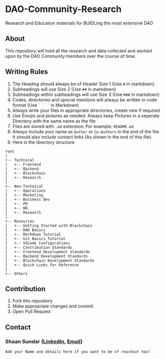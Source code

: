 # DAO-Community-Research
Research and Education materials for BUIDLing the most extensive DAO

## About
This repository will hold all the research and data collected and worked upon by the DAO Community members over the course of time.

## Writing Rules
1. The Heading should always be of Header Size 1 (Use ```#``` in markdown)
2. Subheadings will use Size 2 (Use ```##``` in markdown)
3. Subheadings within subheadings will use Size 3 (Use ```###``` in markdown)
4. Codes, directories and special mentions will always be written in code format (Use ``` ` ` ` ``` in Markdown)
5. Always write your files in appropriate directories, create new if required
6. Use Emojis and pictures as needed. Always keep Pictures in a seperate Directory with the same name as the file
7. Files are stored with ```.md``` extension. For example: ```README.md```
8. Always Include your name as ```Author``` or ```Co-Authors``` in the end of the file. It should also include contact links (As shown in the end of this file)
9. Here is the directory structure
```
root
|
+-- Technical
|   +-- Frontend
|   +-- Backend
|   +-- Blockchain
|   +-- Research
|
+-- Non-Technical
|   +-- Operations
|   +-- Marketing
|   +-- Business Dev
|   +-- PR
|   +-- HR
|   +-- Research
|
+-- Resources
|   +-- Getting Started with Blockchain
|   +-- DAO Basics
|   +-- Markdown Tutorial
|   +-- Git Basics Tutorial
|   +-- VSCode Configurations 
|   +-- Contribution Standards
|   +-- Frontend Development Standards
|   +-- Backend Development Standards
|   +-- Blockchain Development Standards
|   +-- Quick Links for Reference
|
+-- Others
```

## Contribution
1. Fork this repository
2. Make appropriate changes and commit
3. Open Pull Request

## Contact

### Shaan Sundar ([LinkedIn](https://linkedin.com/in/notthatsundar), [Email](mailto:shaan.idtindia@gmail.com))
```Add your Name and details here if you want to be of reachout too!```
